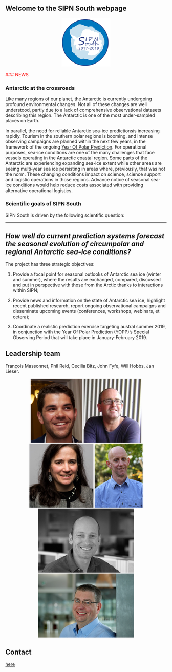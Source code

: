 ## Welcome to the SIPN South webpage
<p align="center">
<img src="./Logo.png" width="30%">
</p>

<span style="color:red">
###  NEWS
</span>  

### Antarctic at the crossroads
Like many regions of our planet, the Antarctic is currently undergoing profound environmental changes. Not all of these changes are well understood, partly due to a lack of comprehensive observational datasets describing this region. The Antarctic is one of the most under-sampled places on Earth.

In parallel, the need for reliable Antarctic sea-ice predictionsis increasing rapidly. Tourism in the southern polar regions is booming, and intense observing campaigns are planned within the next few years, in the framework of the ongoing [Year Of Polar Prediction](http://www.polarprediction.net/yopp). For operational purposes, sea-ice conditions are one of the many challenges that face vessels operating in the Antarctic coastal region. Some parts of the Antarctic are experiencing expanding sea-ice extent while other areas are seeing multi‐year sea ice persisting in areas where, previously, that was not the norm. These changing conditions impact on science, science support and logistic operations in those regions. Advance notice of seasonal sea-ice conditions would help reduce costs associated with providing alternative operational logistics.

### Scientific goals of SIPN South
SIPN South is driven by the following scientific question:

---
  **_How well do current prediction systems forecast the seasonal evolution of circumpolar and regional Antarctic sea-ice conditions?_** 
---

The project has three strategic objectives:

1. Provide a focal point for seasonal outlooks of Antarctic sea ice (winter and summer), where the results are exchanged, compared, discussed and put in perspective with those from the Arctic thanks to interactions within SIPN;

2. Provide news and information on the state of Antarctic sea ice, highlight recent published research, report ongoing observational campaigns and disseminate upcoming events (conferences, workshops, webinars, et cetera);

3. Coordinate a realistic prediction exercise targeting austral summer 2019, in conjunction with the Year Of Polar Prediction (YOPP)’s Special Observing Period that will take place in January-February 2019.



## Leadership team
François Massonnet, Phil Reid, Cecilia Bitz, John Fyfe, Will Hobbs, Jan Lieser.

<p align="center">
<img src="./pics/fm.jpg" height="200px">  <img src="./pics/pr.jpg" height="200px"> <img src="./pics/cb.jpg" height="200px"> <img src="./pics/jf.jpg" height="200px"> 
<img src="./pics/wh.jpg" height="200px"> <img src="./pics/jl.jpg" height="200px">
</p>

## Contact
[here](mailto:francois.massonnet@uclouvain.be)
